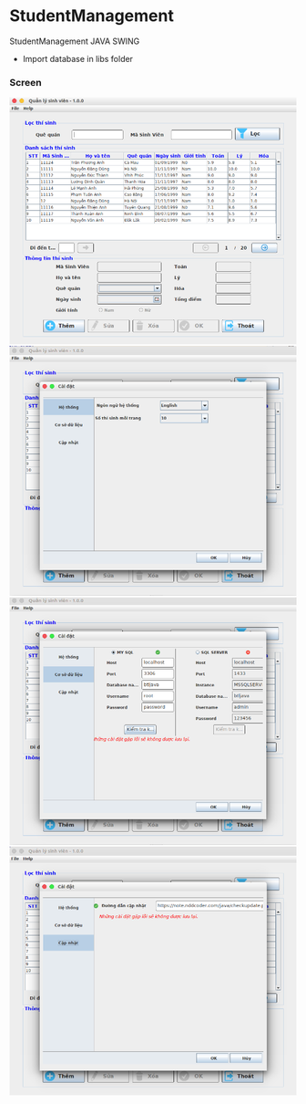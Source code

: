 # StudentManagement
StudentManagement JAVA SWING
* Import database in libs folder

### Screen

![Home](https://github.com/dangdungcntt/StudentManagement/raw/master/screenshots/1.png)
![Settings/System](https://github.com/dangdungcntt/StudentManagement/raw/master/screenshots/2.png)
![Settings/Database](https://github.com/dangdungcntt/StudentManagement/raw/master/screenshots/3.png)
![Settings/Update](https://github.com/dangdungcntt/StudentManagement/raw/master/screenshots/4.png)
